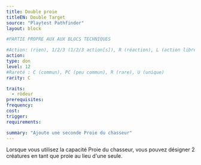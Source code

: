 ```yaml
---
title: Double proie
titleEN: Double Target
source: "Playtest Pathfinder"
layout: block

#PARTIE PROPRE AUX AUX BLOCS TECHNIQUES

#Action: (rien), 1/2/3 (1/2/3 action[s]), R (réaction), L (action libre)
action: 
type: don
level: 12
#Rareté : C (commun), PC (peu commun), R (rare), U (unique)
rarity: C

traits:
  - rôdeur
prerequisites: 
frequency: 
cost:
trigger: 
requirements: 

summary: "Ajoute une seconde Proie du chasseur"
---
```


Lorsque vous utilisez la capacité Proie du chasseur, vous pouvez désigner 2 créatures en tant que proie au lieu d'une seule.
